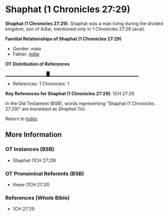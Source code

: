 # Shaphat (1 Chronicles 27:29)
**Shaphat (1 Chronicles 27:29)**. 
Shaphat was a man living during the divided kingdom, son of Adlai, mentioned only in 1 Chronicles 27:29 (acai). 




**Familial Relationships of Shaphat (1 Chronicles 27:29)**


* Gender: male
* Father: [Adlai](Adlai.md)


**OT Distribution of References**

▁▁▁▁▁▁▁▁▁▁▁▁█▁▁▁▁▁▁▁▁▁▁▁▁▁▁▁▁▁▁▁▁▁▁▁▁▁▁
* References: 1 Chronicles: 1



**Key References for Shaphat (1 Chronicles 27:29)**: 
1CH 27:29. 


In the Old Testament (BSB), words representing “Shaphat (1 Chronicles 27:29)” are translated as 
*Shaphat* (1x). 




Return to [Index](00-Index.md)

## More Information

### OT Instances (BSB)

* Shaphat (1CH 27:29)



### OT Pronominal Referents (BSB)

* these (1CH 27:31)



### References (Whole Bible)

* 1CH 27:29



